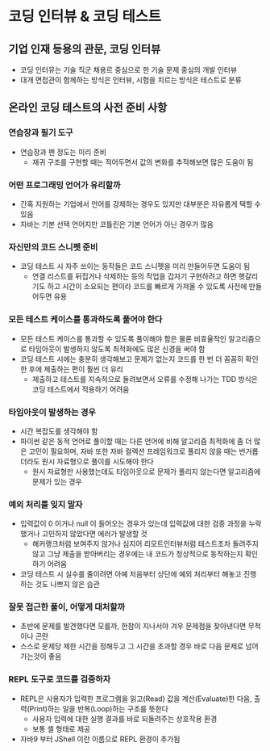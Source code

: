# 코딩 인터뷰 & 코딩 테스트

## 기업 인재 등용의 관문, 코딩 인터뷰

- 코딩 인터뮤는 기술 직군 채용르 중심으로 한 기술 문제 중심의 개발 인터뷰
- 대개 면접관이 함께하는 방식은 인터뷰, 시험을 치르는 방식은 테스트로 분류

## 온라인 코딩 테스트의 사전 준비 사항

### 연습장과 필기 도구

- 연습장과 펜 정도는 미리 준비
  - 재귀 구조를 구현할 때는 적어두면서 값의 변화를 추적해보면 많은 도움이 됨

### 어떤 프로그래밍 언어가 유리할까

- 간혹 지원하는 기업에서 언어를 강제하는 경우도 있지만 대부분은 자유롭게 택할 수 있음
- 자바는 기본 선택 언어지만 코틀린은 기본 언어가 아닌 경우가 많음

### 자신만의 코드 스니펫 준비

- 코딩 테스트 시 자주 쓰이는 동작들은 코드 스니펫을 미리 만들어두면 도움이 됨
  - 연결 리스트를 뒤집거나 삭제하는 등의 작업을 갑자기 구현하려고 하면 햇갈리기도 하고 시간이 소요되는 편이라
  코드를 빠르게 가져올 수 있도록 사전에 만들어두면 유용

### 모든 테스트 케이스를 통과하도록 풀어야 한다

- 모든 테스트 케이스를 통과할 수 있도록 풀이해야 함은 물론 비효율적인 알고리즘으로 타임아웃이 발생하지 않도록 최적화에도 많은
신경을 써야 함
- 코딩 테스트 시에는 충분히 생각해보고 문제가 없는지 코드를 한 번 더 꼼꼼히 확인한 후에 제출하는 편이 훨씬 더 유리
  - 제출하고 테스트를 지속적으로 돌려보면서 오류를 수정해 나가는 TDD 방식은 코딩 테스트에서 적용하기 어려움

### 타임아웃이 발생하는 경우

- 시간 복잡도를 생각해야 함
- 파이썬 같은 동적 언어로 풀이할 때는 다른 언어에 비해 알고리즘 최적화에 좀 더 많은 고민이 필요하며, 자바 또한 자바 컬렉션 프레임워크로 풀리지 않을 때는
번거롭더라도 원시 자료형으로 풀이를 시도해야 한다
  - 원시 자료형만 사용했는데도 타임아웃으로 문제가 풀리지 않는다면 알고리즘에 문제가 있는 경우

### 예외 처리를 잊지 말자

- 입력값이 0 이거나 null 이 들어오는 경우가 있는데 입력값에 대한 검증 과정을 누락했거나 고민하지 않았다면 에러가 발생할 것
  - 해커랭크처럼 보여주지 않거나 심지어 리모트인터뷰처럼 테스트조차 돌려주지 않고 그냥 제출을 받아버리는 경우에는 내 코드가 정상적으로 동작하는지 확인하기 어려움
- 코딩 테스트 시 실수를 줄이려면 아예 처음부터 상단에 예외 처리부터 해놓고 진행하는 것도 나쁘지 않은 습관

### 잘못 접근한 풀이, 어떻게 대처할까

- 초반에 문제를 발견했다면 모를까, 한참이 지나서야 겨우 문제점을 찾아낸다면 무척이나 곤란
- 스스로 문제당 제한 시간을 정해두고 그 시간을 초과할 경우 바로 다음 문제로 넘어가는것이 좋음

### REPL 도구로 코드를 검증하자

- REPL은 사용자가 입력한 프로그램을 읽고(Read) 값을 계산(Evaluate)한 다음, 출력(Print)하는 일을 반복(Loop)하는 구조를 뜻한다
  - 사용자 입력에 대한 실행 결과를 바로 되돌려주는 상호작용 환경
  - 보통 셸 형태로 제공
- 자바9 부터 JShell 이란 이름으로 REPL 환경이 추가됨
